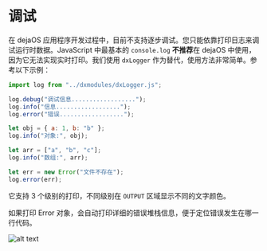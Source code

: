 # 调试

在 dejaOS 应用程序开发过程中，目前不支持逐步调试。您只能依靠打印日志来调试运行时数据。JavaScript 中最基本的 `console.log` **不推荐**在 dejaOS 中使用，因为它无法实现实时打印。我们使用 `dxLogger` 作为替代，使用方法非常简单。参考以下示例：

```js
import log from "../dxmodules/dxLogger.js";

log.debug("调试信息..................");
log.info("信息..................");
log.error("错误..................");

let obj = { a: 1, b: "b" };
log.info("对象:", obj);

let arr = ["a", "b", "c"];
log.info("数组:", arr);

let err = new Error("文件不存在");
log.error(err);
```

它支持 3 个级别的打印，不同级别在 `OUTPUT` 区域显示不同的文字颜色。

如果打印 Error 对象，会自动打印详细的错误堆栈信息，便于定位错误发生在哪一行代码。

![alt text](/img/logger.png)
